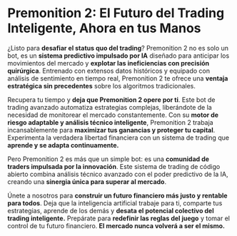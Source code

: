 # Premonition 2: El Futuro del Trading Inteligente, Ahora en tus Manos

¿Listo para **desafiar el status quo del trading**? Premonition 2 no es solo un bot, es un **sistema predictivo impulsado por IA** diseñado para anticipar los movimientos del mercado y **explotar las ineficiencias con precisión quirúrgica**. Entrenado con extensos datos históricos y equipado con análisis de sentimiento en tiempo real, Premonition 2 te ofrece una **ventaja estratégica sin precedentes** sobre los algoritmos tradicionales.

Recupera tu tiempo y **deja que Premonition 2 opere por ti**. Este bot de trading avanzado automatiza estrategias complejas, liberándote de la necesidad de monitorear el mercado constantemente. Con su **motor de riesgo adaptable y análisis técnico inteligente**, Premonition 2 trabaja incansablemente para **maximizar tus ganancias y proteger tu capital**. Experimenta la verdadera libertad financiera con un sistema de trading que **aprende y se adapta continuamente.**

Pero Premonition 2 es más que un simple bot: es una **comunidad de traders impulsada por la innovación**. Este sistema de trading de código abierto combina análisis técnico avanzado con el poder predictivo de la IA, creando una **sinergia única para superar al mercado**.

Únete a nosotros para **construir un futuro financiero más justo y rentable para todos**. Deja que la inteligencia artificial trabaje para ti, comparte tus estrategias, aprende de los demás y **desata el potencial colectivo del trading inteligente.** Prepárate para **redefinir las reglas del juego** y tomar el control de tu futuro financiero. **El mercado nunca volverá a ser el mismo.**